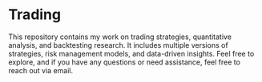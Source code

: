 # Trading
This repository contains my work on trading strategies, quantitative analysis, and backtesting research. It includes multiple versions of strategies, risk management models, and data-driven insights. Feel free to explore, and if you have any questions or need assistance, feel free to reach out via email.
